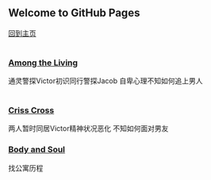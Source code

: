 ## Welcome to GitHub Pages
[回到主页](https://boheme130.github.io/Fiction.git.io/)
<br>
<br>

### [Among the Living](https://boheme130.github.io/AmongTheLiving/)
通灵警探Victor初识同行警探Jacob 自卑心理不知如何追上男人
<br>
<br>

### [Criss Cross](https://boheme130.github.io/CrissCross/)
两人暂时同居Victor精神状况恶化 不知如何面对男友

### [Body and Soul](https://boheme130.github.io/BodyAndSoul/)
找公寓历程
